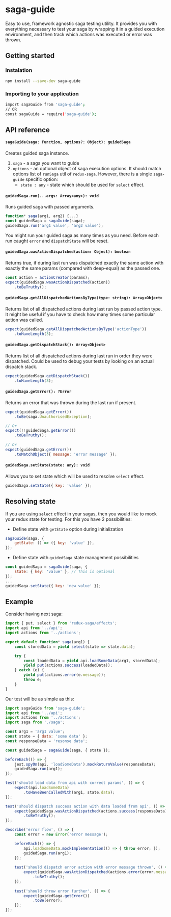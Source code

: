 # saga-guide

Easy to use, framework agnostic saga testing utility.
It provides you with everything necessary to test your saga by wrapping it in a guided execution environment, and then track which actions was executed or error was thrown.

## Getting started

### Instalation
```sh
npm install --save-dev saga-guide
```

### Importing to your application
```sh
import sagaGuide from 'saga-guide';
// OR
const sagaGuide = require('saga-guide');
```

## API reference
#### `sagaGuide(saga: Function, options?: Object): guidedSaga`
Creates guided saga instance.
1. `saga` - a saga you want to guide
2. `options` - an optional object of saga execution options. It should match options list of `runSaga` util of `redux-saga`. However, there is a single `saga-guide` specific option:
    * `state : any` - state which should be used for `select` effect.

#### `guidedSaga.run(...args: Array<any>): void`
Runs guided saga with passed arguments.
```js
function* saga(arg1, arg2) {...}
const guidedSaga = sagaGuide(saga);
guidedSaga.run('arg1 value', 'arg2 value');
```
You might run your guided saga as many times as you need. Before each run caught `error` and `dispatchState` will be reset.

#### `guidedSaga.wasActionDispatched(action: Object): boolean`
Returns true, if during last run was dispatched exactly the same action with exactly the same params (compared with deep-equal) as the passed one.

```js
const action = actionCreator(params);
expect(guidedSaga.wasActionDispatched(action))
    .toBeTruthy();
```

#### `guidedSaga.getAllDispatchedActionsByType(type: string): Array<Object>`
Returns list of all dispatched actions during last run by passed action type.
It might be useful if you have to check how many times some particular action was called.
```js
expect(guidedSaga.getAllDispatchedActionsByType('actionType'))
    .toHaveLength(3);
```

#### `guidedSaga.getDispatchStack(): Array<Object>`
Returns list of all dispatched actions during last run in order they were dispatched.
Could be used to debug your tests by looking on an actual dispatch stack.

```js
expect(guidedSaga.getDispatchStack())
    .toHaveLength(3);
```

#### `guidedSaga.getError(): ?Error`
Returns an error that was thrown during the last run if present.

```js
expect(guidedSaga.getError())
    .toBe(saga.UnauthorisedException);

// Or
expect(!!guidedSaga.getError())
    .toBeTruthy();
    
// Or
expect(guidedSaga.getError())
    .toMatchObject({ message: 'error message' });
```

#### `guidedSaga.setState(state: any): void`
Allows you to set state which will be used to resolve `select` effect.
```js
guidedSaga.setState({ key: 'value' });
```

## Resolving state
If you are using `select` effect in your sagas, then you would like to mock your redux state for testing. For this you have 2 possibilities:
- Define state with `getState` option during initialization
```js
sagaGuide(saga, {
    getState: () => ({ key: 'value' }),
});
```
- Define state with `guidedSaga` state management possibilities
```js
const guidedSaga = sagaGuide(saga, {
    state: { key: 'value' }, // This is optional
});
...
guidedSaga.setState({ key: 'new value' });
```

## Example

Consider having next saga:
```js
import { put, select } from 'redux-saga/effects';
import api from '../api';
import actions from '../actions';

export default function* saga(arg1) {
    const storedData = yield select(state => state.data);

    try {
        const loadedData = yield api.loadSomeData(arg1, storedData);
        yield put(actions.success(loadedData));
    } catch (e) {
        yield put(actions.error(e.message));
        throw e;
    }
}
```

Our test will be as simple as this:
```js
import sagaGuide from 'saga-guide';
import api from '../api';
import actions from '../actions';
import saga from './saga';

const arg1 = 'arg1 value';
const state = { data: 'some data' };
const responseData = 'resonse data';

const guidedSaga = sagaGuide(saga, { state });

beforeEach(() => {
    jest.spyOn(api, 'loadSomeData').mockReturnValue(responseData);
    guidedSaga.run(arg1);
});

test('should load data from api with correct params', () => {
    expect(api.loadSomeData)
        .toHaveBeenCalledWith(arg1, state.data);
});

test('should dispatch success action with data loaded from api', () => {
    expect(guidedSaga.wasActionDispatched(actions.success(responseData)))
        .toBeTruthy();
});

describe('error flow', () => {
    const error = new Error('error message');

    beforeEach(() => {
        api.loadSomeData.mockImplementation(() => { throw error; });
        guidedSaga.run(arg1);
    });
    
    test('should dispatch error action with error message thrown', () => {
        expect(guidedSaga.wasActionDispatched(actions.error(error.message)))
            .toBeTruthy();
    });
    
    test('should throw error further', () => {
        expect(guidedSaga.getError())
            .toBe(error);
    });
});
```
